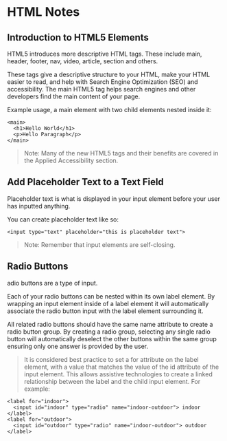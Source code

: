 # HTML Notes

## Introduction to HTML5 Elements

HTML5 introduces more descriptive HTML tags. These include main, header, footer, nav, video, article, section and others.

These tags give a descriptive structure to your HTML, make your HTML easier to read, and help with Search Engine Optimization (SEO) and accessibility. The main HTML5 tag helps search engines and other developers find the main content of your page.

Example usage, a main element with two child elements nested inside it:

```
<main> 
  <h1>Hello World</h1>
  <p>Hello Paragraph</p>
</main>
```

>Note: Many of the new HTML5 tags and their benefits are covered in the Applied Accessibility section.

## Add Placeholder Text to a Text Field

Placeholder text is what is displayed in your input element before your user has inputted anything.

You can create placeholder text like so:

```
<input type="text" placeholder="this is placeholder text">
```

>Note: Remember that input elements are self-closing.

## Radio Buttons

adio buttons are a type of input.

Each of your radio buttons can be nested within its own label element. By wrapping an input element inside of a label element it will automatically associate the radio button input with the label element surrounding it.

All related radio buttons should have the same name attribute to create a radio button group. By creating a radio group, selecting any single radio button will automatically deselect the other buttons within the same group ensuring only one answer is provided by the user.

>It is considered best practice to set a for attribute on the label element, with a value that matches the value of the id attribute of the input element. This allows assistive technologies to create a linked relationship between the label and the child input element. For example:

```
<label for="indoor">
  <input id="indoor" type="radio" name="indoor-outdoor"> indoor
</label>
<label for="outdoor">
  <input id="outdoor" type="radio" name="indoor-outdoor"> outdoor
</label>
```

